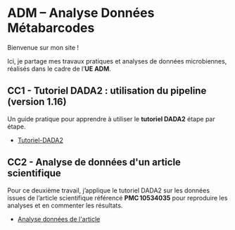 # ADM – Analyse Données Métabarcodes

Bienvenue sur mon site ! 

Ici, je partage mes travaux pratiques et analyses de données microbiennes, réalisés dans le cadre de l’**UE ADM**.


## CC1 - Tutoriel DADA2 : utilisation du pipeline (version 1.16)

Un guide pratique pour apprendre à utiliser le <strong>tutoriel DADA2</strong> étape par étape. 

- [Tutoriel-DADA2](https://clairegchrd35-lgtm.github.io/Tutoriel-DADA2/Tutoriel%20DADA2.nb.html)

## CC2 - Analyse de données d'un article scientifique

Pour ce deuxième travail, j’applique le tutoriel DADA2 sur les données issues de l’article scientifique référencé **PMC 10534035** pour reproduire les analyses et en commenter les résultats.

- [Analyse données de l'article](https://clairegchrd35-lgtm.github.io/Analyse-article---ADM-/Analyse.nb.html)
